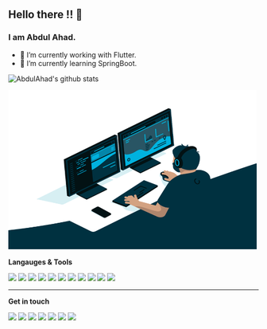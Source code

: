 ## Hello there !! 👋
### I am **Abdul Ahad**.

- 🔭 I’m currently working with Flutter.
- 🌱 I’m currently learning SpringBoot.

![AbdulAhad's github stats](https://github-readme-stats.vercel.app/api?username=aiwithab&show_icons=true&title_color=fff&icon_color=79ff97&text_color=9f9f9f&bg_color=0d1017)

<img alt="GIF" src="code.gif" width="500" height="320" />

**Langauges & Tools**

![](https://img.shields.io/badge/-Android-3DDC84?style=flat-square&logo=Android&logoColor=white)
![](https://img.shields.io/badge/-Java-E34F26?style=flat-square&logo=Java&logoColor=white)
![](https://img.shields.io/badge/-Kotlin-0095D5?style=flat-square&logo=Kotlin&logoColor=white)
![](https://img.shields.io/badge/-Android%20Studio-3DDC84?style=flat-square&logo=Android%20Studio&logoColor=white)
![](https://img.shields.io/badge/-Flutter-02569B?style=flat-square&logo=Flutter&logoColor=white)
![](https://img.shields.io/badge/-Dart-0175C1?style=flat-square&logo=Dart&logoColor=white)
![](https://img.shields.io/badge/-Figma-F24E1E?style=flat-square&logo=Figma&logoColor=white)
![](https://img.shields.io/badge/-Intellij%20IDEA-000000?style=flat-square&logo=Intellij%20IDEA&logoColor=white)
![](https://img.shields.io/badge/-Postman-FF6C37?style=flat-square&logo=Postman&logoColor=white)
![](https://img.shields.io/badge/-Jira-0052CC?style=flat-square&logo=Jira&logoColor=white)
![](https://img.shields.io/badge/-MySQL-4479A1?style=flat-square&logo=Mysql&logoColor=white)


---


**Get in touch**

[![](https://img.shields.io/badge/-@aiwithab-1DA1F2?style=flat-square&logo=Twitter&logoColor=white)](https://twitter.com/aiwithab)
[![](https://img.shields.io/badge/-@aiwithab-181717?style=flat-square&logo=Github&logoColor=white)](https://github.com/aiwithab)
[![](https://img.shields.io/badge/-@aiwithab-0A66C2?style=flat-square&logo=Linkedin&logoColor=white)](https://linkedin.com/in/aiwithab)
[![](https://img.shields.io/badge/-abdulahadas@live.com-0078D4?style=flat-square&logo=Microsoft%20Outlook&logoColor=white)](mailto:abdulahadas@live.com)
[![](https://img.shields.io/badge/-@aiwithab-F58025?style=flat-square&logo=Stack%20Overflow&logoColor=white)](https://stackoverflow.com/users/11255369/aiwithab)
[![](https://img.shields.io/badge/-@aiwithab-2EC866?style=flat-square&logo=Hackerrank&logoColor=white)](https://hackerrank.com/aiwithab)
[![](https://img.shields.io/badge/-@aiwithab-FFA116?style=flat-square&logo=LeetCode&logoColor=white)](https://leetcode.com/aiwithab)
  


